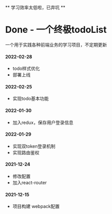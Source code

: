 ** 学习效率太低啦，已弃坑 **

# Done - 一个终极todoList
一个用于实践各种前端业务的学习项目，不定期更新

#### 2022-02-28
- todo样式优化
- 部署上线

#### 2022-02-25
- 实现todo基本功能

#### 2022-01-30
- 加入redux，保存用户登录信息

#### 2022-01-29
- 实现双token登录机制
- 实现路由鉴权

#### 2021-12-24
- 修改配置
- 加入react-router

#### 2021-12-15
- 项目构建 webpack配置
